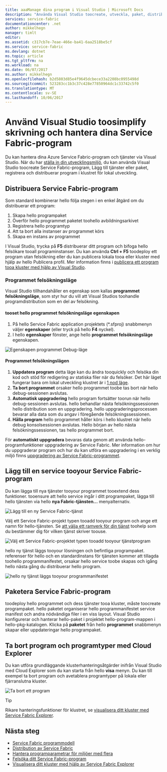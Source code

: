 ```yaml
---
title: aaaManage dina program i Visual Studio | Microsoft Docs
description: "Använda Visual Studio toocreate, utveckla, paket, distribuera och felsöka din Service Fabric-program och tjänster."
services: service-fabric
documentationcenter: .net
author: mikkelhegn
manager: timlt
editor: 
ms.assetid: c317cb7e-7eae-466e-ba41-6aa2518be5cf
ms.service: service-fabric
ms.devlang: dotnet
ms.topic: article
ms.tgt_pltfrm: na
ms.workload: na
ms.date: 06/07/2017
ms.author: mikkelhegn
ms.openlocfilehash: b2d5803d85e4f9645dcbece33a2208bc0955498d
ms.sourcegitcommit: 523283cc1b3c37c428e77850964dc1c33742c5f0
ms.translationtype: MT
ms.contentlocale: sv-SE
ms.lasthandoff: 10/06/2017
---
```

# <a name="use-visual-studio-toosimplify-writing-and-managing-your-service-fabric-applications"></a>Använd Visual Studio toosimplify skrivning och hantera dina Service Fabric-program
Du kan hantera dina Azure Service Fabric-program och tjänster via Visual Studio. När du har [ställa in din utvecklingsmiljö](service-fabric-get-started.md), du kan använda Visual Studio toocreate Service Fabric-program, Lägg till tjänster eller paket, registrera och distribuerar program i klustret för lokal utveckling.

## <a name="deploy-your-service-fabric-application"></a>Distribuera Service Fabric-program
Som standard kombinerar hello följa stegen i en enkel åtgärd om du distribuerar ett program:

1. Skapa hello programpaket
2. Överför hello programmet paketet toohello avbildningsarkivet
3. Registrera hello programtyp
4. Att ta bort alla instanser av programmet körs
5. Skapa en instans av programmet

I Visual Studio, trycka på **F5** distribuerar ditt program och bifoga hello felsökare tooall programinstanser. Du kan använda **Ctrl + F5** toodeploy ett program utan felsökning eller du kan publicera lokala tooa eller kluster med hjälp av hello Publicera profil. Mer information finns i [publicera ett program tooa kluster med hjälp av Visual Studio](service-fabric-publish-app-remote-cluster.md).

### <a name="application-debug-mode"></a>Programmet felsökningsläge
Visual Studio tillhandahåller en egenskap som kallas **programmet felsökningsläge**, som styr hur du vill att Visual Studios toohandle programdistribution som en del av felsökning.

#### <a name="tooset-hello-application-debug-mode-property"></a>tooset hello programmet felsökningsläge egenskapen
1. På hello Service Fabric application projektets (*.sfproj) snabbmenyn väljer **egenskaper** (eller tryck på hello **F4** nyckel).
2. I hello **egenskaper** fönster, ange hello **programmet felsökningsläge** egenskapen.

![Egenskapen programmet Debug-läge][debugmodeproperty]

#### <a name="application-debug-modes"></a>Programmet felsökningslägen

1. **Uppdatera program** detta läge kan du ändra tooquickly och felsöka din kod och stöd för redigering av statiska filer när du felsöker. Det här läget fungerar bara om lokal utveckling klustret är i [1 nod läge](/service-fabric-get-started-with-a-local-cluster.md#one-node-and-five-node-cluster-mode).
2. **Ta bort programmet** orsaker hello programmet toobe tas bort när hello debug-sessionen avslutas.
3. **Automatisk uppgradering** hello program fortsätter toorun när hello debug-sessionen avslutas. hello behandlar nästa felsökningssessionen hello distribution som en uppgradering. hello uppgraderingsprocessen bevarar alla data som du angav i föregående felsökningssessionen.
4. **Hålla program** hello programmet håller körs i hello klustret när hello debug konsolsessionen avslutas. Hello början av hello nästa felsökningssessionen, tas hello programmet bort.

För **automatiskt uppgradera** bevaras data genom att använda hello-programfunktioner uppgradering av Service Fabric. Mer information om hur du uppgraderar program och hur du kan utföra en uppgradering i en verklig miljö finns [uppgradering av Service Fabric-programmet](service-fabric-application-upgrade.md).

## <a name="add-a-service-tooyour-service-fabric-application"></a>Lägg till en service tooyour Service Fabric-program
Du kan lägga till nya tjänster tooyour programmet tooextend dess funktioner.  tooensure att hello service ingår i ditt programpaket, lägga till hello tjänsten via hello **nya Fabric-tjänsten...**  menyalternativ.

![Lägg till en ny Service Fabric-tjänst][newservice]

Välj ett Service Fabric-projekt typen tooadd tooyour program och ange ett namn för hello-tjänsten.  Se [att välja ett ramverk för din tjänst](service-fabric-choose-framework.md) toohelp som du bestämmer dig för vilken tjänst skriver toouse.

![Välj ett Service Fabric-projektet typen tooadd tooyour tjänstprogram][addserviceproject]

hello ny tjänst läggs tooyour lösningen och befintliga programpaket. referenser för hello och en standardinstans för tjänsten kommer att tillagda toohello programmanifestet, orsakar hello service toobe skapas och igång hello nästa gång du distribuerar hello program.

![hello ny tjänst läggs tooyour programmanifestet][newserviceapplicationmanifest]

## <a name="package-your-service-fabric-application"></a>Paketera Service Fabric-program
toodeploy hello programmet och dess tjänster tooa kluster, måste toocreate programpaket.  hello paketet organiserar hello programmanifestet service manifest och andra nödvändiga filer i en viss layout.  Visual Studio konfigurerar och hanterar hello-paket i projektet hello-program-mappen i hello-pkg-katalogen.  Klicka på **paketet** från hello **programmet** snabbmenyn skapar eller uppdateringar hello programpaket.

## <a name="remove-applications-and-application-types-using-cloud-explorer"></a>Ta bort program och programtyper med Cloud Explorer
Du kan utföra grundläggande klusterhanteringsåtgärder inifrån Visual Studio med Cloud Explorer som du kan starta från hello **visa** menyn. Du kan till exempel ta bort program och avetablera programtyper på lokala eller fjärranslutna kluster.

![Ta bort ett program][removeapplication]

> [!TIP]
> Rikare hanteringsfunktioner för klustret, se [visualisera ditt kluster med Service Fabric Explorer](service-fabric-visualizing-your-cluster.md).
>
>

<!--Every topic should have next steps and links toohello next logical set of content tookeep hello customer engaged-->
## <a name="next-steps"></a>Nästa steg
* [Service Fabric programmodell](service-fabric-application-model.md)
* [Distribution av Service Fabric](service-fabric-deploy-remove-applications.md)
* [Hantera programparametrar för miljöer med flera](service-fabric-manage-multiple-environment-app-configuration.md)
* [Felsöka ditt Service Fabric-program](service-fabric-debugging-your-application.md)
* [Visualisera ditt kluster med hjälp av Service Fabric Explorer](service-fabric-visualizing-your-cluster.md)

<!--Image references-->
[addserviceproject]:./media/service-fabric-manage-application-in-visual-studio/addserviceproject.png
[manageservicefabric]: ./media/service-fabric-manage-application-in-visual-studio/manageservicefabric.png
[newservice]:./media/service-fabric-manage-application-in-visual-studio/newservice.png
[newserviceapplicationmanifest]:./media/service-fabric-manage-application-in-visual-studio/newserviceapplicationmanifest.png
[debugmodeproperty]:./media/service-fabric-manage-application-in-visual-studio/debugmodeproperty.png
[removeapplication]:./media/service-fabric-manage-application-in-visual-studio/removeapplication.png